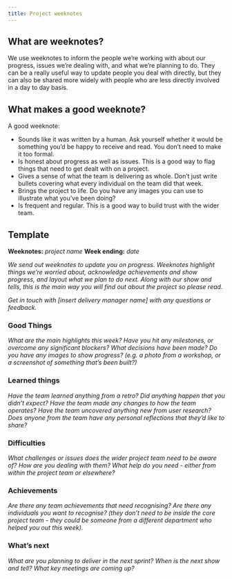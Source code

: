 ```yaml
---
title: Project weeknotes
---
```


## What are weeknotes?

We use weeknotes to inform the people we’re working with about our progress, issues we’re dealing with, and what we’re planning to do. They can be a really useful way to update people you deal with directly, but they can also be shared  more widely with people who are less directly involved in a day to day basis.

## What makes a good weeknote?
A good weeknote:
- Sounds like it was written by a human. Ask yourself whether it would be something you’d be happy to receive and read. You don’t need to make it too formal.
- Is honest about progress as well as issues. This is a good way to flag things that need to get dealt with on a project.
- Gives a sense of what the team is delivering as whole. Don’t just write bullets covering what every individual on the team did that week.
- Brings the project to life. Do you have any images you can use to illustrate what you’ve been doing?
- Is frequent and regular. This is a good way to build trust with the wider team.

## Template
**Weeknotes:** *project name*
**Week ending:** *date*

*We send out weeknotes to update you on progress. Weeknotes highlight things we’re worried about, acknowledge achievements and show progress, and layout what we plan to do next. Along with our show and tells, this is the main way you will find out about the project so please read.*

*Get in touch with [insert delivery manager name] with any questions or feedback.*

### **Good Things**
*What are the main highlights this week?*
*Have you hit any milestones, or overcome any significant blockers?*
*What decisions have been made?*
*Do you have any images to show progress? (e.g. a photo from a workshop, or a screenshot of something that’s been built?)*

### **Learned things**
*Have the team learned anything from a retro?*
*Did anything happen that you didn’t expect?*
*Have the team made any changes to how the team operates?*
*Have the team  uncovered anything new from user research?*
*Does anyone from the team have any personal reflections that they’d like to share?*

### **Difficulties**
*What challenges or issues does the wider project team need to be aware of?*
*How are you dealing with them?*
*What help do you need - either from within the project team or elsewhere?*

### **Achievements**
*Are there any team achievements that need recognising?*
*Are there any individuals you want to recognise? (they don’t need to be inside the core project team - they could be someone from a different department who helped you out this week).*

### **What’s next**
*What are you planning to deliver in the next sprint?*
*When is the next show and tell?*
*What key meetings are coming up?*
